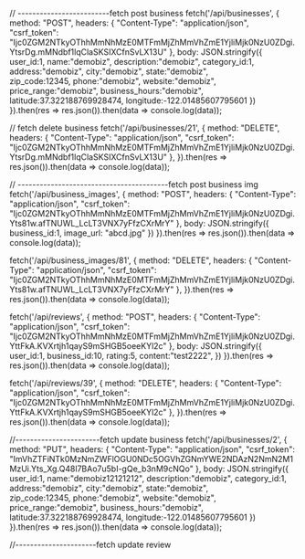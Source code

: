 // -------------------------fetch post business
fetch('/api/businesses', {
  method: "POST",
  headers: {
    "Content-Type": "application/json", "csrf_token": "Ijc0ZGM2NTkyOThhMmNhMzE0MTFmMjZhMmVhZmE1YjliMjk0NzU0ZDgi.YtsrDg.mMNdbf1lqClaSKSIXCfnSvLX13U"
  },
  body: JSON.stringify({
                    user_id:1,
                    name:"demobiz", 
                    description:"demobiz", 
                    category_id:1,
                    address:"demobiz", 
                    city:"demobiz", 
                    state:"demobiz",  
                    zip_code:12345,
                    phone:"demobiz", 
                    website:"demobiz", 
                    price_range:"demobiz", 
                    business_hours:"demobiz", 
                    latitude:37.322188769928474, 
                    longitude:-122.01485607795601
                    })
}).then(res => res.json()).then(data => console.log(data));

// fetch delete business
fetch('/api/businesses/21', {
  method: "DELETE",
  headers: {
    "Content-Type": "application/json", "csrf_token": "Ijc0ZGM2NTkyOThhMmNhMzE0MTFmMjZhMmVhZmE1YjliMjk0NzU0ZDgi.YtsrDg.mMNdbf1lqClaSKSIXCfnSvLX13U"
  },
}).then(res => res.json()).then(data => console.log(data));


// -----------------------------------------fetch post business img
fetch('/api/business_images', {
  method: "POST",
  headers: {
    "Content-Type": "application/json", "csrf_token": "Ijc0ZGM2NTkyOThhMmNhMzE0MTFmMjZhMmVhZmE1YjliMjk0NzU0ZDgi.Yts81w.afTNUWL_LcLT3VNX7yFfzCXrMrY"
  },
   body: JSON.stringify({ 
    business_id:1,
    image_url: "abcd.jpg"
   })
}).then(res => res.json()).then(data => console.log(data));


fetch('/api/business_images/81', {
  method: "DELETE",
  headers: {
    "Content-Type": "application/json", "csrf_token": "Ijc0ZGM2NTkyOThhMmNhMzE0MTFmMjZhMmVhZmE1YjliMjk0NzU0ZDgi.Yts81w.afTNUWL_LcLT3VNX7yFfzCXrMrY"
  },
}).then(res => res.json()).then(data => console.log(data));

fetch('/api/reviews', {
  method: "POST",
  headers: {
    "Content-Type": "application/json", "csrf_token": "Ijc0ZGM2NTkyOThhMmNhMzE0MTFmMjZhMmVhZmE1YjliMjk0NzU0ZDgi.YttFkA.KVXrtjh1qayS9mSHGB5oeeKYl2c"
  },
   body: JSON.stringify({ 
    user_id:1,
    business_id:10,
    rating:5,
    content:"test2222",
   })
}).then(res => res.json()).then(data => console.log(data));

fetch('/api/reviews/39', {
  method: "DELETE",
  headers: {
    "Content-Type": "application/json", "csrf_token": "Ijc0ZGM2NTkyOThhMmNhMzE0MTFmMjZhMmVhZmE1YjliMjk0NzU0ZDgi.YttFkA.KVXrtjh1qayS9mSHGB5oeeKYl2c"
  },
}).then(res => res.json()).then(data => console.log(data));

//-----------------------fetch update business
fetch('/api/businesses/2', {
  method: "PUT",
  headers: {
    "Content-Type": "application/json", "csrf_token": "ImVhZTFiNTk0MzNmZWFlOGU0NDc5OGVhZGNmYWE2NDAzN2NmN2M1MzUi.Yts_Xg.Q48l7BAo7u5bI-gQe_b3nM9cNQo"
  },
  body: JSON.stringify({
                    user_id:1,
                    name:"demobiz12121212", 
                    description:"demobiz", 
                    category_id:1,
                    address:"demobiz", 
                    city:"demobiz", 
                    state:"demobiz",  
                    zip_code:12345,
                    phone:"demobiz", 
                    website:"demobiz", 
                    price_range:"demobiz", 
                    business_hours:"demobiz", 
                    latitude:37.322188769928474, 
                    longitude:-122.01485607795601
                    })
}).then(res => res.json()).then(data => console.log(data));

//----------------------fetch update review

